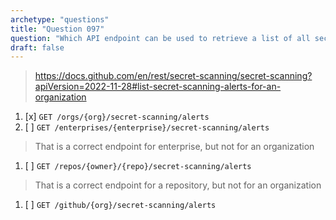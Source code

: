 ```yaml
---
archetype: "questions"
title: "Question 097"
question: "Which API endpoint can be used to retrieve a list of all secret scanning alerts for an organization?"
draft: false
---
```


> https://docs.github.com/en/rest/secret-scanning/secret-scanning?apiVersion=2022-11-28#list-secret-scanning-alerts-for-an-organization
1. [x] `GET /orgs/{org}/secret-scanning/alerts`
1. [ ] `GET /enterprises/{enterprise}/secret-scanning/alerts`
> That is a correct endpoint for enterprise, but not for an organization
1. [ ] `GET /repos/{owner}/{repo}/secret-scanning/alerts`
> That is a correct endpoint for a repository, but not for an organization
1. [ ] `GET /github/{org}/secret-scanning/alerts`
